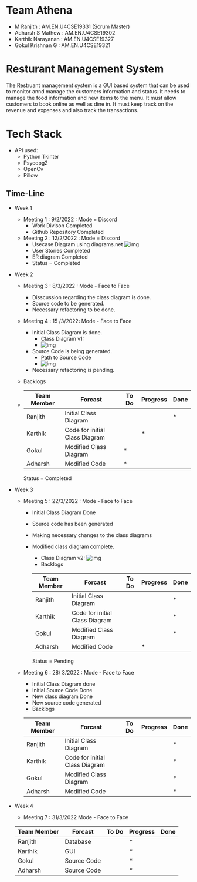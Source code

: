 # Team Athena

* M Ranjith    		: AM.EN.U4CSE19331 (Scrum Master)
* Adharsh S Mathew 	: AM.EN.U4CSE19302
* Karthik Narayanan 	: AM.EN.U4CSE19327
* Gokul Krishnan G	: AM.EN.U4CSE19321

# Resturant Management System

<p>The Restruant management system is a GUI based system that can be used  to monitor annd manage the customers information and status. It needs to manage the food information and new items to the menu. It must allow customers to book online as well as dine in. It must keep track on the revenue and expenses and also track the transactions.</p>

# Tech Stack

* API used:
  * Python Tkinter
  * Psycopg2 
  * OpenCv
  * Pillow

## Time-Line

* Week 1

  * Meeting 1 : 9/2/2022 : Mode = Discord
    * Work Divison Completed
    * Github Repository Completed
  * Meeting 2 : 12/2/2022 : Mode = Discord
    * Usecase Diagram using diagrams.net
      ![img](week1/UseCase.png)
    * User Stories Completed
    * ER diagram Completed
    * Status = Completed
* Week 2

  * Meeting 3 : 8/3/2022 : Mode - Face to Face

    * Disscussion regarding the class diagram is done.
    * Source code to be generated.
    * Necessary refactoring to be done.
  * Meeting 4 : 15 /3/2022: Mode - Face to Face

    * Initial Class Diagram is done.
      * Class Diagram v1:
      * ![img](image/README/1648575188393.png)
    * Source Code is being generated.
      * Path to Source Code
      * ![img](image/README/1647967056397.png)
    * Necessary refactoring is pending.
  * Backlogs
  * | Team Member | Forcast                        | To Do | Progress | Done |
    | ----------- | ------------------------------ | ----- | -------- | ---- |
    | Ranjith     | Initial Class Diagram          |       |          | *    |
    | Karthik     | Code for initial Class Diagram |       | *        |      |
    | Gokul       | Modified Class Diagram         | *     |          |      |
    | Adharsh     | Modified Code                  | *     |          |      |

    Status = Completed
* Week 3

  * Meeting 5 : 22/3/2022 : Mode - Face to Face

    * Initial Class Diagram Done
    * Source code has been generated
    * Making necessary changes to the class diagrams
    * Modified class diagram complete.

      * Class Diagram v2:
        ![img](week3/class_diagram.png)
      * Backlogs

      | Team Member | Forcast                        | To Do | Progress | Done |
      | ----------- | ------------------------------ | ----- | -------- | ---- |
      | Ranjith     | Initial Class Diagram          |       |          | *    |
      | Karthik     | Code for initial Class Diagram |       |          | *    |
      | Gokul       | Modified Class Diagram         |       |          | *    |
      | Adharsh     | Modified Code                  |       | *        |      |

      Status = Pending
  * Meeting 6 : 28/ 3/2022 : Mode - Face to Face

    * Initial Class Diagram done
    * Initial Source Code Done
    * New class diagram Done
    * New source code generated
    * Backlogs

    | Team Member | Forcast                        | To Do | Progress | Done |
    | ----------- | ------------------------------ | ----- | -------- | ---- |
    | Ranjith     | Initial Class Diagram          |       |          | *    |
    | Karthik     | Code for initial Class Diagram |       |          | *    |
    | Gokul       | Modified Class Diagram         |       |          | *    |
    | Adharsh     | Modified Code                  |       |          | *    |
* Week 4

  * Meeting 7  : 31/3/2022  Mode - Face to Face

  | Team Member | Forcast     | To Do | Progress | Done |
  | ----------- | ----------- | ----- | -------- | ---- |
  | Ranjith     | Database    |       | *        |      |
  | Karthik     | GUI         |       | *        |      |
  | Gokul       | Source Code |       | *        |      |
  | Adharsh     | Source Code |       | *        |      |
